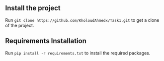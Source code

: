 ## Install the project
Run `git clone https://github.com/KholoudAhmedx/Task1.git` to get a clone of the project.

## Requirements Installation
Run `pip install -r requirements.txt` to install the required packages.
